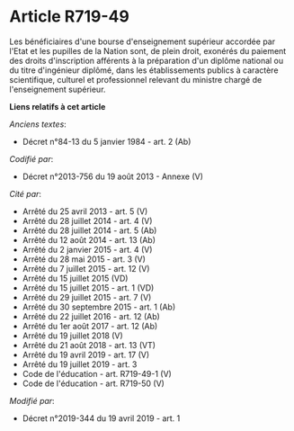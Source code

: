 # Article R719-49

Les bénéficiaires d'une bourse d'enseignement supérieur accordée par l'Etat et les pupilles de la Nation sont, de plein
droit, exonérés du paiement des droits d'inscription afférents à la préparation d'un diplôme national ou du titre d'ingénieur
diplômé, dans les établissements publics à caractère scientifique, culturel et professionnel relevant du ministre chargé de
l'enseignement supérieur.

**Liens relatifs à cet article**

_Anciens textes_:

  - Décret n°84-13 du 5 janvier 1984 - art. 2 (Ab)

_Codifié par_:

  - Décret n°2013-756 du 19 août 2013 -  Annexe (V)

_Cité par_:

  - Arrêté du 25 avril 2013 - art. 5 (V)
  - Arrêté du 28 juillet 2014 - art. 4 (V)
  - Arrêté du 28 juillet 2014 - art. 5 (Ab)
  - Arrêté du 12 août 2014 - art. 13 (Ab)
  - Arrêté du 2 janvier 2015 - art. 4 (V)
  - Arrêté du 28 mai 2015 - art. 3 (V)
  - Arrêté du 7 juillet 2015 - art. 12 (V)
  - Arrêté du 15 juillet 2015 (VD)
  - Arrêté du 15 juillet 2015 - art. 1 (VD)
  - Arrêté du 29 juillet 2015 - art. 7 (V)
  - Arrêté du 30 septembre 2015 - art. 1 (Ab)
  - Arrêté du 22 juillet 2016 - art. 12 (Ab)
  - Arrêté du 1er août 2017 - art. 12 (Ab)
  - Arrêté du 19 juillet 2018 (V)
  - Arrêté du 21 août 2018 - art. 13 (VT)
  - Arrêté du 19 avril 2019 - art. 17 (V)
  - Arrêté du 19 juillet 2019 - art. 3
  - Code de l'éducation - art. R719-49-1 (V)
  - Code de l'éducation - art. R719-50 (V)

_Modifié par_:

  - Décret n°2019-344 du 19 avril 2019 - art. 1

